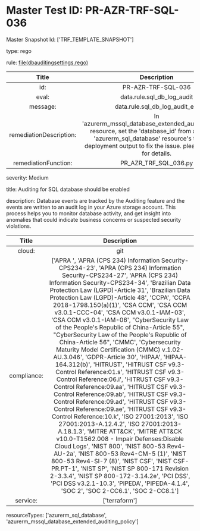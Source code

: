



# Master Test ID: PR-AZR-TRF-SQL-036


Master Snapshot Id: ['TRF_TEMPLATE_SNAPSHOT']

type: rego

rule: [file(dbauditingsettings.rego)]  
  
  
  
  

|Title|Description|
| :---: | :---: |
|id: |PR-AZR-TRF-SQL-036|
|eval: |data.rule.sql_db_log_audit|
|message: |data.rule.sql_db_log_audit_err|
|remediationDescription: |In 'azurerm_mssql_database_extended_auditing_policy' resource, set the 'database_id' from associated 'azurerm_sql_database' resource's terraform deployment output to fix the issue. please visit <a href='https://registry.terraform.io/providers/hashicorp/azurerm/latest/docs/resources/mssql_database_extended_auditing_policy#database_id' target='_blank'>here</a> for details.|
|remediationFunction: |PR_AZR_TRF_SQL_036.py|


severity: Medium

title: Auditing for SQL database should be enabled

description: Database events are tracked by the Auditing feature and the events are written to an audit log in your Azure storage account. This process helps you to monitor database activity, and get insight into anomalies that could indicate business concerns or suspected security violations.  
  
  

|Title|Description|
| :---: | :---: |
|cloud: |git|
|compliance: |['APRA ', 'APRA (CPS 234) Information Security-CPS234-23', 'APRA (CPS 234) Information Security-CPS234-27', 'APRA (CPS 234) Information Security-CPS234-34', 'Brazilian Data Protection Law (LGPD)-Article 31', 'Brazilian Data Protection Law (LGPD)-Article 48', 'CCPA', 'CCPA 2018-1798.150(a)(1)', 'CSA CCM', 'CSA CCM v3.0.1-CCC-04', 'CSA CCM v3.0.1-IAM-03', 'CSA CCM v3.0.1-IAM-06', "CyberSecurity Law of the People's Republic of China-Article 55", "CyberSecurity Law of the People's Republic of China-Article 56", 'CMMC', 'Cybersecurity Maturity Model Certification (CMMC) v.1.02-AU.3.046', 'GDPR-Article 30', 'HIPAA', 'HIPAA-164.312(b)', 'HITRUST', 'HITRUST CSF v9.3-Control Reference:01.s', 'HITRUST CSF v9.3-Control Reference:06.i', 'HITRUST CSF v9.3-Control Reference:09.aa', 'HITRUST CSF v9.3-Control Reference:09.ab', 'HITRUST CSF v9.3-Control Reference:09.ad', 'HITRUST CSF v9.3-Control Reference:09.ae', 'HITRUST CSF v9.3-Control Reference:10.k', 'ISO 27001:2013', 'ISO 27001:2013-A.12.4.2', 'ISO 27001:2013-A.18.1.3', 'MITRE ATT&CK', 'MITRE ATT&CK v10.0-T1562.008 - Impair Defenses:Disable Cloud Logs', 'NIST 800', 'NIST 800-53 Rev4-AU-2a', 'NIST 800-53 Rev4-CM-5 (1)', 'NIST 800-53 Rev4-SI-7 (8)', 'NIST CSF', 'NIST CSF-PR.PT-1', 'NIST SP', 'NIST SP 800-171 Revision 2-3.3.4', 'NIST SP 800-172-3.14.2e', 'PCI DSS', 'PCI DSS v3.2.1-10.3', 'PIPEDA', 'PIPEDA-4.1.4', 'SOC 2', 'SOC 2-CC6.1', 'SOC 2-CC8.1']|
|service: |['terraform']|


resourceTypes: ['azurerm_sql_database', 'azurerm_mssql_database_extended_auditing_policy']


[file(dbauditingsettings.rego)]: https://github.com/prancer-io/prancer-compliance-test/tree/master/azure/terraform/dbauditingsettings.rego
